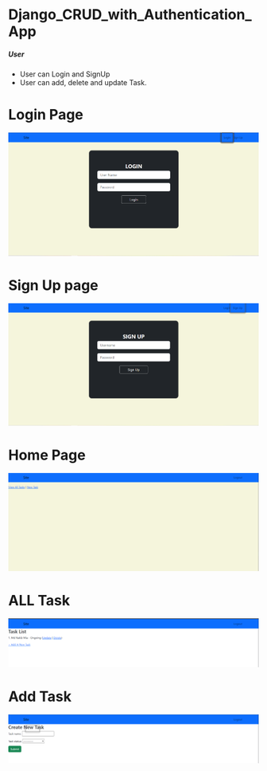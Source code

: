 # Django_CRUD_with_Authentication_App
##### User

* User can Login and SignUp
* User can add, delete and update Task.

# Login Page
![Login Page](./ReadmeImg/logIn.png)

# Sign Up page
![Login Page](./ReadmeImg/signUp.png)

# Home Page
![Login Page](./ReadmeImg/afterLogin.png)

# ALL Task 
![Login Page](./ReadmeImg/taskList.png)

# Add Task 
![Login Page](./ReadmeImg/newTask.png)


